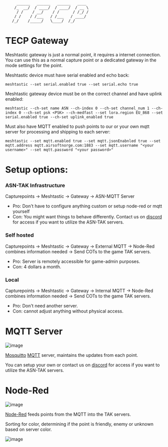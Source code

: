 ```
     ______   ______   ______   ____ 
    /_  __/  / ____/  / ____/  / __ \
     / /    / __/    / /      / /_/ /
    / /    / /___   / /___   / ____/ 
   /_/    /_____/   \____/  /_/      
```         
# TECP Gateway

Meshtastic gateway is just a normal point, it requires a internet connection. You can use this as a normal capture point or a dedicated gateway in the mode settings for the point.

Meshtastic device must have serial enabled and echo back:

```meshtastic --set serial.enabled true --set serial.echo true```

Meshtastic gateway device must be on the correct channel and have uplink enabled:

```meshtastic --ch-set name ASN --ch-index 0 --ch-set channel_num 1 --ch-index 0 --ch-set psk <PSK> --ch-medfast --set lora.region EU_868 --set serial.enabled true --ch-set uplink_enabled true```

Must also have MQTT enabled to push points to our or your own mqtt server for processing and shipping to each server:

```meshtastic --set mqtt.enabled true --set mqtt.jsonEnabnled true --set mqtt.address mqtt.airsoftnorge.com:1883 --set mqtt.username "<your username>" --set mqtt.password "<your password>" ```

# Setup options:

### ASN-TAK Infrastructure
Capturepoints -> Meshtastic -> Gateway -> ASN-MQTT Server
* Pro: Don't have to configure anything custom or setup node-red or mqtt yourself
* Con: You might want things to behave differently.
Contact us on [discord](https://discord.gg/m3yaCJWtAk) for access if you want to utilize the ASN-TAK servers. 

### Self hosted
Capturepoints -> Meshtastic -> Gateway -> External MQTT -> Node-Red combines information needed -> Send COTs to the game TAK servers.
* Pro: Server is remotely accessible for game-admin purposes.
* Con: 4 dollars a month.
 
### Local
Capturepoints -> Meshtastic -> Gateway -> Internal MQTT -> Node-Red combines information needed -> Send COTs to the game TAK servers.
* Pro: Don't need another server.
* Con: cannot adjust anything without physical access.


# MQTT Server
![image](https://user-images.githubusercontent.com/25975089/226064820-406703e5-b2b7-421d-a944-83243b83fae8.png)

[Mosquitto](https://mosquitto.org/) [MQTT](https://en.wikipedia.org/wiki/MQTT) server, maintains the updates from each point.

You can setup your own or contact us on [discord](https://discord.gg/m3yaCJWtAk) for access if you want to utilize the ASN-TAK servers. 


# Node-Red
![image](https://user-images.githubusercontent.com/25975089/226064955-492a8955-0030-46c5-b2e9-caabe88e5c71.png)

[Node-Red](https://nodered.org/) feeds points from the MQTT into the TAK servers. 

Sorting for color, determining if the point is friendly, enemy or unknown based on server color. 

![image](https://user-images.githubusercontent.com/25975089/230047472-9fe03f09-921d-4594-9074-277304cbab70.png)
